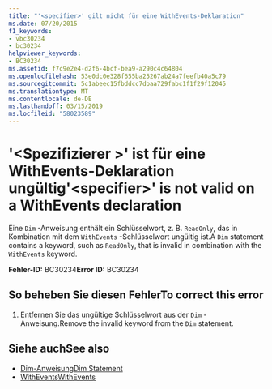 ```yaml
---
title: "'<specifier>' gilt nicht für eine WithEvents-Deklaration"
ms.date: 07/20/2015
f1_keywords:
- vbc30234
- bc30234
helpviewer_keywords:
- BC30234
ms.assetid: f7c9e2e4-d2f6-4bcf-bea9-a290c4c64804
ms.openlocfilehash: 53e0dc0e328f655ba25267ab24a7feefb40a5c79
ms.sourcegitcommit: 5c1abeec15fbddcc7dbaa729fabc1f1f29f12045
ms.translationtype: MT
ms.contentlocale: de-DE
ms.lasthandoff: 03/15/2019
ms.locfileid: "58023589"
---
```

# <a name="specifier-is-not-valid-on-a-withevents-declaration"></a><span data-ttu-id="1dbb4-102">'\<Spezifizierer >' ist für eine WithEvents-Deklaration ungültig</span><span class="sxs-lookup"><span data-stu-id="1dbb4-102">'\<specifier>' is not valid on a WithEvents declaration</span></span>
<span data-ttu-id="1dbb4-103">Eine `Dim` -Anweisung enthält ein Schlüsselwort, z. B. `ReadOnly`, das in Kombination mit dem `WithEvents` -Schlüsselwort ungültig ist.</span><span class="sxs-lookup"><span data-stu-id="1dbb4-103">A `Dim` statement contains a keyword, such as `ReadOnly`, that is invalid in combination with the `WithEvents` keyword.</span></span>  
  
 <span data-ttu-id="1dbb4-104">**Fehler-ID:** BC30234</span><span class="sxs-lookup"><span data-stu-id="1dbb4-104">**Error ID:** BC30234</span></span>  
  
## <a name="to-correct-this-error"></a><span data-ttu-id="1dbb4-105">So beheben Sie diesen Fehler</span><span class="sxs-lookup"><span data-stu-id="1dbb4-105">To correct this error</span></span>  
  
1.  <span data-ttu-id="1dbb4-106">Entfernen Sie das ungültige Schlüsselwort aus der `Dim` -Anweisung.</span><span class="sxs-lookup"><span data-stu-id="1dbb4-106">Remove the invalid keyword from the `Dim` statement.</span></span>  
  
## <a name="see-also"></a><span data-ttu-id="1dbb4-107">Siehe auch</span><span class="sxs-lookup"><span data-stu-id="1dbb4-107">See also</span></span>

- [<span data-ttu-id="1dbb4-108">Dim-Anweisung</span><span class="sxs-lookup"><span data-stu-id="1dbb4-108">Dim Statement</span></span>](../../visual-basic/language-reference/statements/dim-statement.md)
- [<span data-ttu-id="1dbb4-109">WithEvents</span><span class="sxs-lookup"><span data-stu-id="1dbb4-109">WithEvents</span></span>](../../visual-basic/language-reference/modifiers/withevents.md)
